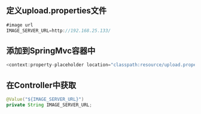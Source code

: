 ## 定义upload.properties文件

```java
#image url
IMAGE_SERVER_URL=http://192.168.25.133/
```

## 添加到SpringMvc容器中

```java
<context:property-placeholder location="classpath:resource/upload.properties"/>
```

## 在Controller中获取

```java
@Value("${IMAGE_SERVER_URL}")
private String IMAGE_SERVER_URL;
```




